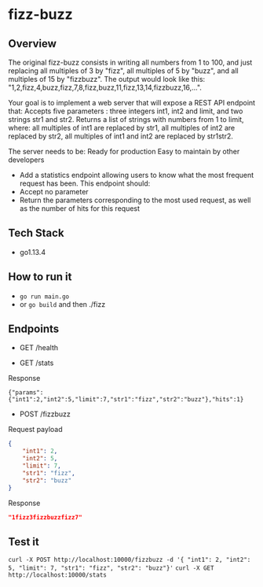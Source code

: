 # fizz-buzz

## Overview

The original fizz-buzz consists in writing all numbers from 1 to 100, and just replacing all multiples of 3 by "fizz", all multiples of 5 by "buzz", and all multiples of 15 by "fizzbuzz". The output would look like this: "1,2,fizz,4,buzz,fizz,7,8,fizz,buzz,11,fizz,13,14,fizzbuzz,16,...".

Your goal is to implement a web server that will expose a REST API endpoint that:
Accepts five parameters : three integers int1, int2 and limit, and two strings str1 and str2.
Returns a list of strings with numbers from 1 to limit, where: all multiples of int1 are replaced by str1, all multiples of int2 are replaced by str2, all multiples of int1 and int2 are replaced by str1str2.

The server needs to be:
Ready for production
Easy to maintain by other developers

- Add a statistics endpoint allowing users to know what the most frequent request has been.
This endpoint should:
- Accept no parameter
- Return the parameters corresponding to the most used request, as well as the number of hits for this request

## Tech Stack

* go1.13.4

## How to run it 

* `go run main.go`
* or `go build` and then ./fizz 

##  Endpoints

* GET /health

* GET /stats

Response
```
{"params":{"int1":2,"int2":5,"limit":7,"str1":"fizz","str2":"buzz"},"hits":1}
```

* POST /fizzbuzz
 
Request payload
```json
{
    "int1": 2,
    "int2": 5,
    "limit": 7,
    "str1": "fizz",
    "str2": "buzz"
}
```

Response
```json
"1fizz3fizzbuzzfizz7"
```

## Test it 

`curl -X POST http://localhost:10000/fizzbuzz -d '{ "int1": 2, "int2": 5, "limit": 7, "str1": "fizz", "str2": "buzz"}'`
`curl -X GET http://localhost:10000/stats` 
